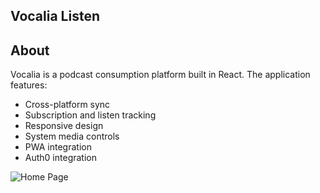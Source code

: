 ## Vocalia Listen

## About
Vocalia is a podcast consumption platform built in React. The application features:
- Cross-platform sync
- Subscription and listen tracking
- Responsive design
- System media controls
- PWA integration
- Auth0 integration

![Home Page](https://i.imgur.com/v0k2Q5n.png)
